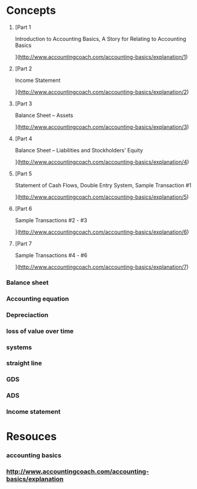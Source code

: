 # Concepts
1.  [Part 1

    Introduction to Accounting Basics, A Story for Relating to Accounting Basics

    ](http://www.accountingcoach.com/accounting-basics/explanation/1)
2.  [Part 2

    Income Statement

    ](http://www.accountingcoach.com/accounting-basics/explanation/2)
3.  [Part 3

    Balance Sheet – Assets

    ](http://www.accountingcoach.com/accounting-basics/explanation/3)
4.  [Part 4

    Balance Sheet – Liabilities and Stockholders' Equity

    ](http://www.accountingcoach.com/accounting-basics/explanation/4)
5.  [Part 5

    Statement of Cash Flows, Double Entry System, Sample Transaction #1

    ](http://www.accountingcoach.com/accounting-basics/explanation/5)
6.  [Part 6

    Sample Transactions #2 - #3

    ](http://www.accountingcoach.com/accounting-basics/explanation/6)
7.  [Part 7

    Sample Transactions #4 - #6

    ](http://www.accountingcoach.com/accounting-basics/explanation/7)
### Balance sheet
### Accounting equation
### Depreciaction
### loss of value over time
### systems
### straight line
### GDS
### ADS
### Income statement
# Resouces
### accounting basics
### http://www.accountingcoach.com/accounting-basics/explanation
